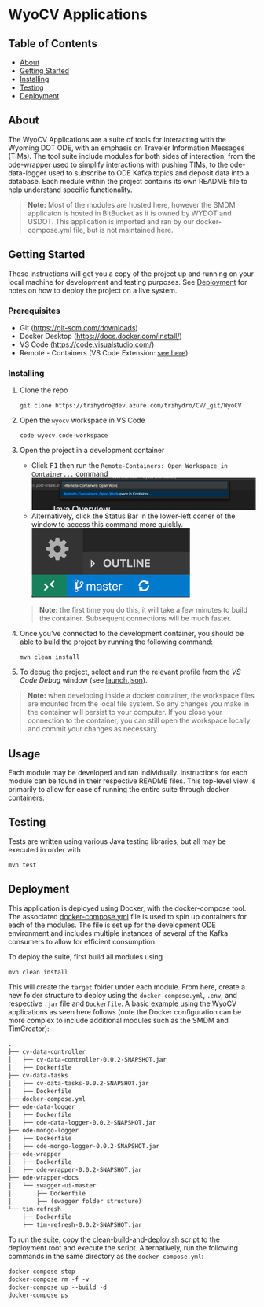 # WyoCV Applications

## Table of Contents

- [About](#about)
- [Getting Started](#getting-started)
- [Installing](#installing)
- [Testing](#testing)
- [Deployment](#deployment)

## About

The WyoCV Applications are a suite of tools for interacting with the Wyoming DOT ODE, with an emphasis on Traveler Information Messages (TIMs). The tool suite include modules for both sides of interaction, from the ode-wrapper used to simplify interactions with pushing TIMs, to the ode-data-logger used to subscribe to ODE Kafka topics and deposit data into a database. Each module within the project contains its own README file to help understand specific functionality.
> __Note:__ Most of the modules are hosted here, however the SMDM applicaton is hosted in BitBucket as it is owned by WYDOT and USDOT. This application is imported and ran by our docker-compose.yml file, but is not maintained here.

## Getting Started

These instructions will get you a copy of the project up and running on your local machine for development and testing purposes. See [Deployment](#deployment) for notes on how to deploy the project on a live system.

### Prerequisites

- Git (https://git-scm.com/downloads)
- Docker Desktop (https://docs.docker.com/install/)
- VS Code (https://code.visualstudio.com/)
- Remote - Containers (VS Code Extension: [see here](https://marketplace.visualstudio.com/items?itemName=ms-vscode-remote.remote-containers))

### Installing

1. Clone the repo

   ```
   git clone https://trihydro@dev.azure.com/trihydro/CV/_git/WyoCV
   ```

2. Open the `wyocv` workspace in VS Code

    ```
    code wyocv.code-workspace
    ```

3. Open the project in a development container
    - Click <kbd>F1</kbd> then run the `Remote-Containers: Open Workspace in Container...` command
    ![command](/images/open-in-remote-container.png)
    - Alternatively, click the Status Bar in the lower-left corner of the window to access this command more quickly.
    ![quick actions](/images/remote-dev-status-bar.png)

    > __Note:__ the first time you do this, it will take a few minutes to build the container. Subsequent connections will be much faster.

4. Once you've connected to the development container, you should be able to build the project by running the following command:
    ```
    mvn clean install
    ```
5. To debug the project, select and run the relevant profile from the _VS Code Debug_ window (see [launch.json](./.vscode/launch.json)).

> __Note:__ when developing inside a docker container, the workspace files are mounted from the local file system. So any changes you make in the container will persist to your computer. If you close your connection to the container, you can still open the workspace locally and commit your changes as necessary.

## Usage 

Each module may be developed and ran individually. Instructions for each module can be found in their respective README files. This top-level view is primarily to allow for ease of running the entire suite through docker containers. 

## Testing

Tests are written using various Java testing libraries, but all may be executed in order with

```
mvn test
```

## Deployment

This application is deployed using Docker, with the docker-compose tool. The associated [docker-compose.yml](./docker-compose.yml) file is used to spin up containers for each of the modules. The file is set up for the development ODE environment and includes multiple instances of several of the Kafka consumers to allow for efficient consumption.

To deploy the suite, first build all modules using 
```
mvn clean install
```
This will create the `target` folder under each module. From here, create a new folder structure to deploy using the `docker-compose.yml`, `.env`, and respective `.jar` file and `Dockerfile`. A basic example using the WyoCV applications as seen here follows (note the Docker configuration can be more complex to include additional modules such as the SMDM and TimCreator):

```
.
├── cv-data-controller
│   ├── cv-data-controller-0.0.2-SNAPSHOT.jar
│   ├── Dockerfile
├── cv-data-tasks
│   ├── cv-data-tasks-0.0.2-SNAPSHOT.jar
│   ├── Dockerfile
├── docker-compose.yml
├── ode-data-logger
│   ├── Dockerfile
│   ├── ode-data-logger-0.0.2-SNAPSHOT.jar
├── ode-mongo-logger
│   ├── Dockerfile
│   ├── ode-mongo-logger-0.0.2-SNAPSHOT.jar
├── ode-wrapper
│   ├── Dockerfile
│   ├── ode-wrapper-0.0.2-SNAPSHOT.jar
├── ode-wrapper-docs
│   └── swagger-ui-master
│       ├── Dockerfile
│       ├── (swagger folder structure)
└── tim-refresh
    ├── Dockerfile   
    ├── tim-refresh-0.0.2-SNAPSHOT.jar

```

To run the suite, copy the [clean-build-and-deploy.sh](./docker-scripts/clean-build-and-deploy.sh) script to the deployment root and execute the script. Alternatively, run the following commands in the same directory as the `docker-compose.yml`:
```
docker-compose stop
docker-compose rm -f -v
docker-compose up --build -d
docker-compose ps
```